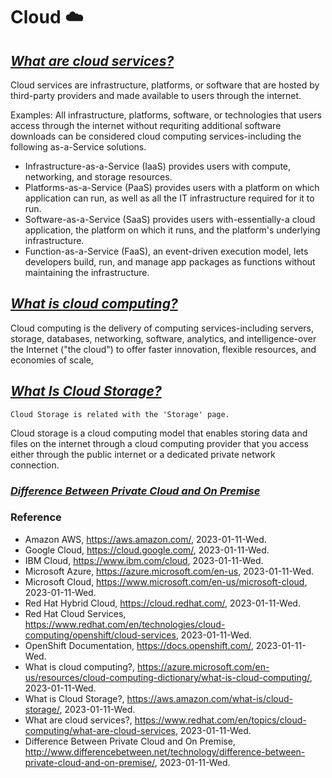 # Cloud :cloud:

## _[What are cloud services?](https://www.redhat.com/en/topics/cloud-computing/what-are-cloud-services)_

Cloud services are infrastructure, platforms, or software that are hosted by third-party providers and made available to users through the internet.

Examples: All infrastructure, platforms, software, or technologies that users access through the internet without requriting additional software downloads can be considered cloud computing services-including the following as-a-Service solutions.
- Infrastructure-as-a-Service (IaaS) provides users with compute, networking, and storage resources.
- Platforms-as-a-Service (PaaS) provides users with a platform on which application can run, as well as all the IT infrastructure required for it to run.
- Software-as-a-Service (SaaS) provides users with-essentially-a cloud application, the platform on which it runs, and the platform's underlying infrastructure.
- Function-as-a-Service (FaaS), an event-driven execution model, lets developers build, run, and manage app packages as functions without maintaining the infrastructure.

## _[What is cloud computing?](https://azure.microsoft.com/en-us/resources/cloud-computing-dictionary/what-is-cloud-computing/)_

Cloud computing is the delivery of computing services-including servers, storage, databases, networking, software, analytics, and intelligence-over the Internet ("the cloud") to offer faster innovation, flexible resources, and economies of scale,

## _[What Is Cloud Storage?](https://aws.amazon.com/what-is/cloud-storage/)_

`Cloud Storage is related with the 'Storage' page.`

Cloud storage is a cloud computing model that enables storing data and files on the internet through a cloud computing provider that you access either through the public internet or a dedicated private network connection.

### _[Difference Between Private Cloud and On Premise](http://www.differencebetween.net/technology/difference-between-private-cloud-and-on-premise/)_

### Reference
- Amazon AWS, https://aws.amazon.com/, 2023-01-11-Wed.
- Google Cloud, https://cloud.google.com/, 2023-01-11-Wed.
- IBM Cloud, https://www.ibm.com/cloud, 2023-01-11-Wed.
- Microsoft Azure, https://azure.microsoft.com/en-us, 2023-01-11-Wed.
- Microsoft Cloud, https://www.microsoft.com/en-us/microsoft-cloud, 2023-01-11-Wed.
- Red Hat Hybrid Cloud, https://cloud.redhat.com/, 2023-01-11-Wed.
- Red Hat Cloud Services, https://www.redhat.com/en/technologies/cloud-computing/openshift/cloud-services, 2023-01-11-Wed.
- OpenShift Documentation, https://docs.openshift.com/, 2023-01-11-Wed.
- What is cloud computing?, https://azure.microsoft.com/en-us/resources/cloud-computing-dictionary/what-is-cloud-computing/, 2023-01-11-Wed.
- What is Cloud Storage?, https://aws.amazon.com/what-is/cloud-storage/, 2023-01-11-Wed.
- What are cloud services?, https://www.redhat.com/en/topics/cloud-computing/what-are-cloud-services, 2023-01-11-Wed.
- Difference Between Private Cloud and On Premise, http://www.differencebetween.net/technology/difference-between-private-cloud-and-on-premise/, 2023-01-11-Wed.
